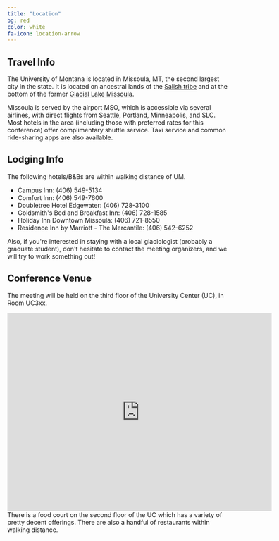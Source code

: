 ```yaml
---
title: "Location"
bg: red
color: white
fa-icon: location-arrow
---
```


## Travel Info
The University of Montana is located in Missoula, MT, the second largest city in the state.  It is located on ancestral lands of the [Salish tribe](https://en.wikipedia.org/wiki/Confederated_Salish_and_Kootenai_Tribes) and at the bottom of the former [Glacial Lake Missoula](https://en.wikipedia.org/wiki/Lake_Missoula).

Missoula is served by the airport MSO, which is accessible via several airlines, with direct flights from Seattle, Portland, Minneapolis, and SLC.  Most hotels in the area (including those with preferred rates for this conference) offer complimentary shuttle service.  Taxi service and common ride-sharing apps are also available.      

## Lodging Info
The following hotels/B\&Bs are within walking distance of UM.  
- Campus Inn: (406) 549-5134
- Comfort Inn: (406) 549-7600
- Doubletree Hotel Edgewater: (406) 728-3100
- Goldsmith's Bed and Breakfast Inn: (406) 728-1585
- Holiday Inn Downtown Missoula: (406) 721-8550
- Residence Inn by Marriott - The Mercantile: (406) 542-6252

Also, if you're interested in staying with a local glaciologist (probably a graduate student), don't hesitate to contact the meeting organizers, and we will try to work something out!

## Conference Venue
The meeting will be held on the third floor of the University Center (UC), in Room UC3xx.
<center>
<iframe src="https://www.google.com/maps/embed?pb=!1m14!1m12!1m3!1d7716.111492720011!2d-113.99158771765059!3d46.86224318479031!2m3!1f0!2f0!3f0!3m2!1i1024!2i768!4f13.1!5e0!3m2!1sen!2sus!4v1589926600246!5m2!1sen!2sus" width="600" height="450" frameborder="0" style="border:0;" allowfullscreen="" aria-hidden="false" tabindex="0"></iframe>
</center>
There is a food court on the second floor of the UC which has a variety of pretty decent offerings.  There are also a handful of restaurants within walking distance.

  



